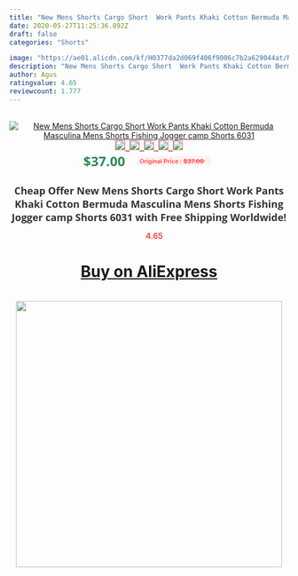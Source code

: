 ```yaml
---
title: "New Mens Shorts Cargo Short  Work Pants Khaki Cotton Bermuda Masculina Mens Shorts Fishing Jogger camp Shorts 6031"
date: 2020-05-27T11:25:36.892Z
draft: false
categories: "Shorts"

image: "https://ae01.alicdn.com/kf/H0377da2d069f406f9006c7b2a629044at/New-Mens-Shorts-Cargo-Short-Work-Pants-Khaki-Cotton-Bermuda-Masculina-Mens-Shorts-Fishing-Jogger-camp.jpg"
description: "New Mens Shorts Cargo Short  Work Pants Khaki Cotton Bermuda Masculina Mens Shorts Fishing Jogger camp Shorts 6031"
author: Agus
ratingvalue: 4.65
reviewcount: 1.777
---
```

<br>
<div style="text-align: center;">
<a href="https://s.click.aliexpress.com/e/_Al64hJ" target="_blank" rel="nofollow noopener noreferrer"><img alt="New Mens Shorts Cargo Short  Work Pants Khaki Cotton Bermuda Masculina Mens Shorts Fishing Jogger camp Shorts 6031" class="magnifier-image" src="https://ae01.alicdn.com/kf/H0377da2d069f406f9006c7b2a629044at/New-Mens-Shorts-Cargo-Short-Work-Pants-Khaki-Cotton-Bermuda-Masculina-Mens-Shorts-Fishing-Jogger-camp.jpg_640x640.jpg">
<br>
<img style="border:1px solid salmon" src="https://ae01.alicdn.com/kf/H0377da2d069f406f9006c7b2a629044at/New-Mens-Shorts-Cargo-Short-Work-Pants-Khaki-Cotton-Bermuda-Masculina-Mens-Shorts-Fishing-Jogger-camp.jpg_120x120.jpg">&nbsp;&nbsp;<img style="border:1px solid salmon" src="https://ae01.alicdn.com/kf/H4bd9620e95304123a51fae3764dd2717L/New-Mens-Shorts-Cargo-Short-Work-Pants-Khaki-Cotton-Bermuda-Masculina-Mens-Shorts-Fishing-Jogger-camp.jpg_120x120.jpg">&nbsp;&nbsp;<img style="border:1px solid salmon" src="https://ae01.alicdn.com/kf/H93f463cee66b49979e7c30f747d03b05T/New-Mens-Shorts-Cargo-Short-Work-Pants-Khaki-Cotton-Bermuda-Masculina-Mens-Shorts-Fishing-Jogger-camp.jpg_120x120.jpg">&nbsp;&nbsp;<img style="border:1px solid salmon" src="https://ae01.alicdn.com/kf/H293771f8de95400680efb6b7ed894418I/New-Mens-Shorts-Cargo-Short-Work-Pants-Khaki-Cotton-Bermuda-Masculina-Mens-Shorts-Fishing-Jogger-camp.jpg_120x120.jpg">&nbsp;&nbsp;<img style="border:1px solid salmon" src="https://ae01.alicdn.com/kf/Hbd34e7d1b9de48bf959a1545d2e7c935k/New-Mens-Shorts-Cargo-Short-Work-Pants-Khaki-Cotton-Bermuda-Masculina-Mens-Shorts-Fishing-Jogger-camp.jpg_120x120.jpg"></a></div><br0>
<div style="text-align: center;"><span style="background-color: white; border: 0px; box-sizing: border-box; color: seagreen; display: inline-block; font-family: &quot;open sans&quot; , &quot;arial&quot; , &quot;helvetica&quot; , sans-serif , &quot;heiti&quot;; font-size: 24px; font-stretch: inherit; font-weight: 700; line-height: inherit; margin: 0px 10px 0px 0px; padding: 0px; vertical-align: middle;">$37.00 </span>
<span style="background: rgb(255 , 241 , 241); border-radius: 3px; border: 0px; box-sizing: border-box; color: #ff4747; display: inline-block; font-family: inherit; font-size: 12px; font-stretch: inherit; font-style: inherit; font-variant: inherit; font-weight: 600; line-height: inherit; margin: 0px; padding: 2px 5px; transform: scale(0.9); vertical-align: middle;">Original Price : <b style="text-decoration: line-through;">$37.00 </b> &nbsp;&nbsp;</span></div>
<h1 style="color: #333333; display: inline-block; font-family: &quot;open sans&quot; , &quot;arial&quot; , &quot;helvetica&quot; , sans-serif , &quot;heiti&quot;; font-size: 18px; font-stretch: inherit; font-weight: 700; text-align: center;">Cheap Offer New Mens Shorts Cargo Short  Work Pants Khaki Cotton Bermuda Masculina Mens Shorts Fishing Jogger camp Shorts 6031 with Free Shipping Worldwide!</h1>
<div style="color: #ff4747; text-align: center;">
<img src="https://4.bp.blogspot.com/-M0ZcTcb-5uY/XleCXlxnR4I/AAAAAAAAAEc/OrjgMkXV1oMQFaCRZj5HQwOCBcu3w1FegCPcBGAYYCw/s1600/star.png" style="height: 15px;">&nbsp;<b>4.65</b></div>
<div class="button_cont" align="center"><a class="buynow_a" href="https://s.click.aliexpress.com/e/_Al64hJ" target="_blank" rel="nofollow noopener noreferrer"><H1>Buy on AliExpress</H1></a></div><br>
<div class="separator" style="clear: both; text-align: center;">
<img src="https://lh3.googleusercontent.com/-pTy5HemUv9M/XlePHvY0dAI/AAAAAAAAAE4/0nX5iRUoIWY8eMW9Dpxeirr157OZliDIgCLcBGAsYHQ/s1600/badge.gif" width="480">
</div>
